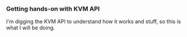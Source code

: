 ### Getting hands-on with KVM API 
I'm digging the KVM API to understand how it works and stuff, so this is what I will be doing.
